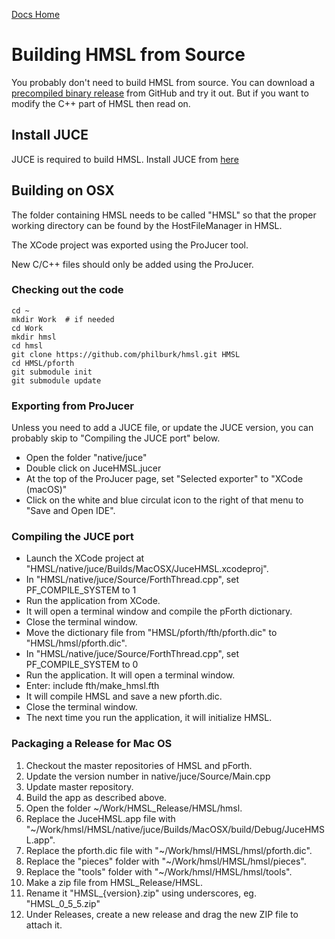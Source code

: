 [Docs Home](.)

# Building HMSL from Source

You probably don't need to build HMSL from source.
You can download a [precompiled binary release](https://github.com/philburk/hmsl/releases) from GitHub and try it out.
But if you want to modify the C++ part of HMSL then read on.

## Install JUCE

JUCE is required to build HMSL. Install JUCE from [here](https://shop.juce.com/)

## Building on OSX

The folder containing HMSL needs to be called "HMSL" so that the proper working directory can be
found by the HostFileManager in HMSL.

The XCode project was exported using the ProJucer tool.

New C/C++ files should only be added using the ProJucer.

### Checking out the code

    cd ~
    mkdir Work  # if needed
    cd Work
    mkdir hmsl
    cd hmsl
    git clone https://github.com/philburk/hmsl.git HMSL
    cd HMSL/pforth
    git submodule init
    git submodule update
    
### Exporting from ProJucer

Unless you need to add a JUCE file, or update the JUCE version, you can probably skip to "Compiling the JUCE port" below.

* Open the folder "native/juce"
* Double click on JuceHMSL.jucer
* At the top of the ProJucer page, set "Selected exporter" to "XCode (macOS)"
* Click on the white and blue circulat icon to the right of that menu to "Save and Open IDE".

### Compiling the JUCE port
* Launch the XCode project at "HMSL/native/juce/Builds/MacOSX/JuceHMSL.xcodeproj".
* In "HMSL/native/juce/Source/ForthThread.cpp", set PF_COMPILE_SYSTEM to 1
* Run the application from XCode.
* It will open a terminal window and compile the pForth dictionary.
* Close the terminal window.
* Move the dictionary file from "HMSL/pforth/fth/pforth.dic" to "HMSL/hmsl/pforth.dic".
* In "HMSL/native/juce/Source/ForthThread.cpp", set PF_COMPILE_SYSTEM to 0
* Run the application. It will open a terminal window.
* Enter:   include fth/make_hmsl.fth
* It will compile HMSL and save a new pforth.dic.
* Close the terminal window.
* The next time you run the application, it will initialize HMSL.

### Packaging a Release for Mac OS
1. Checkout the master repositories of HMSL and pForth.
2. Update the version number in native/juce/Source/Main.cpp
3. Update master repository.
4. Build the app as described above.
5. Open the folder ~/Work/HMSL_Release/HMSL/hmsl.
6. Replace the JuceHMSL.app file with "~/Work/hmsl/HMSL/native/juce/Builds/MacOSX/build/Debug/JuceHMSL.app".
7. Replace the pforth.dic file with "~/Work/hmsl/HMSL/hmsl/pforth.dic".
8. Replace the "pieces" folder with "~/Work/hmsl/HMSL/hmsl/pieces".
8. Replace the "tools" folder with "~/Work/hmsl/HMSL/hmsl/tools".
9. Make a zip file from HMSL_Release/HMSL.
10. Rename it "HMSL_{version}.zip" using underscores, eg. "HMSL_0_5_5.zip"
11. Under Releases, create a new release and drag the new ZIP file to attach it.

